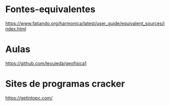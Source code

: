 # Fontes-equivalentes
https://www.fatiando.org/harmonica/latest/user_guide/equivalent_sources/index.html
# Aulas
https://github.com/leouieda/geofisica1
# Sites de programas cracker
https://getintopc.com/
